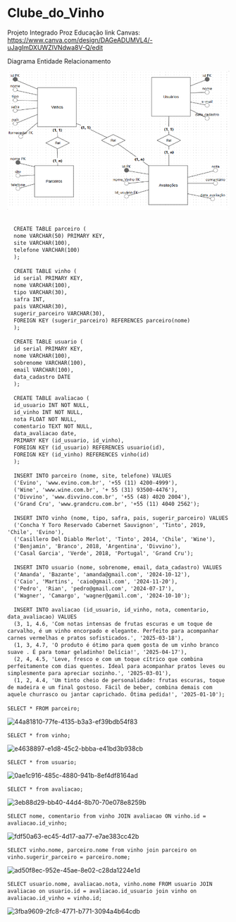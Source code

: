 # Clube_do_Vinho
Projeto Integrado Proz Educação
link Canvas:
https://www.canva.com/design/DAGeADUMVL4/-uJagImDXUWZIVNdwa8V-Q/edit

Diagrama Entidade Relacionamento

![alt text](imagens/DER.png)


```
   
  CREATE TABLE parceiro (
  nome VARCHAR(50) PRIMARY KEY,
  site VARCHAR(100),
  telefone VARCHAR(100)
  );
  
  CREATE TABLE vinho (
  id serial PRIMARY KEY,
  nome VARCHAR(100),
  tipo VARCHAR(30),
  safra INT,
  pais VARCHAR(30),
  sugerir_parceiro VARCHAR(30),
  FOREIGN KEY (sugerir_parceiro) REFERENCES parceiro(nome)
  );
  
  CREATE TABLE usuario (
  id serial PRIMARY KEY,
  nome VARCHAR(100),
  sobrenome VARCHAR(100),
  email VARCHAR(100),
  data_cadastro DATE
  );
  
  CREATE TABLE avaliacao (
  id_usuario INT NOT NULL,
  id_vinho INT NOT NULL,
  nota FLOAT NOT NULL,
  comentario TEXT NOT NULL,
  data_avaliacao date,
  PRIMARY KEY (id_usuario, id_vinho),
  FOREIGN KEY (id_usuario) REFERENCES usuario(id),
  FOREIGN KEY (id_vinho) REFERENCES vinho(id)
  );
  
  INSERT INTO parceiro (nome, site, telefone) VALUES
  ('Evino', 'www.evino.com.br', '+55 (11) 4200-4999'),
  ('Wine', 'www.wine.com.br', '+ 55 (31) 93500-4476'),
  ('Divvino', 'www.divvino.com.br', '+55 (48) 4020 2004'),
  ('Grand Cru', 'www.grandcru.com.br', '+55 (11) 4040 2562');
  
  INSERT INTO vinho (nome, tipo, safra, pais, sugerir_parceiro) VALUES
  ('Concha Y Toro Reservado Cabernet Sauvignon', 'Tinto', 2019, 'Chile', 'Evino'),
  ('Casillero Del Diablo Merlot', 'Tinto', 2014, 'Chile', 'Wine'),
  ('Benjamin', 'Branco', 2018, 'Argentina', 'Divvino'),
  ('Casal Garcia', 'Verde', 2018, 'Portugal', 'Grand Cru');
  
  INSERT INTO usuario (nome, sobrenome, email, data_cadastro) VALUES
  ('Amanda', 'Bazante', 'amanda@gmail.com', '2024-10-12'),
  ('Caio', 'Martins', 'caio@gmail.com', '2024-11-20'),
  ('Pedro', 'Rian', 'pedro@gmail.com', '2024-07-17'),
  ('Wagner', 'Camargo', 'wagner@gamil.com', '2024-10-10');
  
  INSERT INTO avaliacao (id_usuario, id_vinho, nota, comentario, data_avaliacao) VALUES
  (3, 1, 4.6, 'Com notas intensas de frutas escuras e um toque de carvalho, é um vinho encorpado e elegante. Perfeito para acompanhar carnes vermelhas e pratos sofisticados.', '2025-03-18'),
  (1, 3, 4.7, 'O produto é ótimo para quem gosta de um vinho branco suave . É para tomar geladinho! Delícia!', '2025-04-17'),
  (2, 4, 4.5, 'Leve, fresco e com um toque cítrico que combina perfeitamente com dias quentes. Ideal para acompanhar pratos leves ou simplesmente para apreciar sozinho.', '2025-03-01'),
  (1, 2, 4.4, 'Um tinto cheio de personalidade: frutas escuras, toque de madeira e um final gostoso. Fácil de beber, combina demais com aquele churrasco ou jantar caprichado. Ótima pedida!', '2025-01-10');

SELECT * FROM parceiro;
```

![44a81810-77fe-4135-b3a3-ef39bdb54f83](https://github.com/user-attachments/assets/83a690fb-1e10-4f35-8330-dd316cf707c8)
```
SELECT * from vinho;
```

![e4638897-e1d8-45c2-bbba-e41bd3b938cb](https://github.com/user-attachments/assets/57eb876a-4b2b-4b22-babb-a01a0bb4a5dd)
```
SELECT * from usuario;
```

![0ae1c916-485c-4880-941b-8ef4df8164ad](https://github.com/user-attachments/assets/26143f60-0980-4f0d-af1e-dce862bac199)
```
SELECT * from avaliacao;
```

![3eb88d29-bb40-44d4-8b70-70e078e8259b](https://github.com/user-attachments/assets/3ef30a42-b9ba-4e5e-b506-1acc257f9265)
```
SELECT nome, comentario from vinho JOIN avaliacao ON vinho.id = avaliacao.id_vinho;
```

![fdf50a63-ec45-4d17-aa77-e7ae383cc42b](https://github.com/user-attachments/assets/819a34df-150a-407c-abb6-880d104fa363)
```
SELECT vinho.nome, parceiro.nome from vinho join parceiro on vinho.sugerir_parceiro = parceiro.nome;
```

![ad50f8ec-952e-45ae-8e02-c28da1224e1d](https://github.com/user-attachments/assets/7237cd54-a4d9-451d-9b0c-8850b2e6f6d8)
```
SELECT usuario.nome, avaliacao.nota, vinho.nome FROM usuario JOIN avaliacao on usuario.id = avaliacao.id_usuario join vinho on avaliacao.id_vinho = vinho.id;
```

![3fba9609-2fc8-4771-b771-3094a4b64cdb](https://github.com/user-attachments/assets/8d5fd997-6793-49b4-83d9-b74dff8bf5ea)

